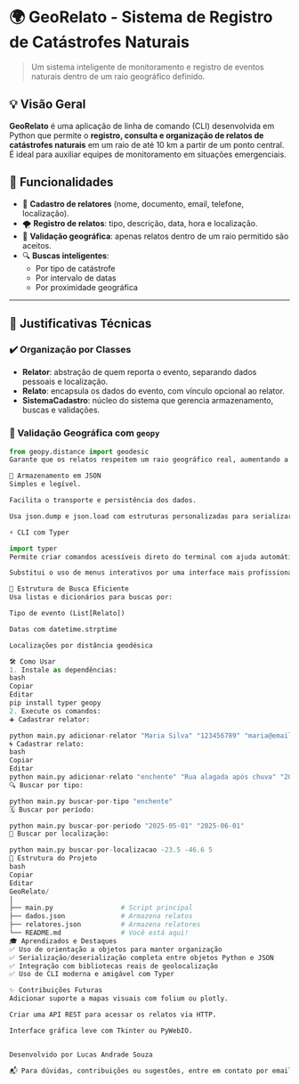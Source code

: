 # 🌍 GeoRelato - Sistema de Registro de Catástrofes Naturais

> Um sistema inteligente de monitoramento e registro de eventos naturais dentro de um raio geográfico definido.

## 💡 Visão Geral

**GeoRelato** é uma aplicação de linha de comando (CLI) desenvolvida em Python que permite o **registro, consulta e organização de relatos de catástrofes naturais** em um raio de até 10 km a partir de um ponto central. É ideal para auxiliar equipes de monitoramento em situações emergenciais.

## 🚀 Funcionalidades

- 📍 **Cadastro de relatores** (nome, documento, email, telefone, localização).
- 🌪️ **Registro de relatos**: tipo, descrição, data, hora e localização.
- 🎯 **Validação geográfica**: apenas relatos dentro de um raio permitido são aceitos.
- 🔍 **Buscas inteligentes**:
  - Por tipo de catástrofe
  - Por intervalo de datas
  - Por proximidade geográfica

---

## 🧠 Justificativas Técnicas

### ✔️ Organização por Classes
- **Relator**: abstração de quem reporta o evento, separando dados pessoais e localização.
- **Relato**: encapsula os dados do evento, com vínculo opcional ao relator.
- **SistemaCadastro**: núcleo do sistema que gerencia armazenamento, buscas e validações.

### 🧭 Validação Geográfica com `geopy`
```python
from geopy.distance import geodesic
Garante que os relatos respeitem um raio geográfico real, aumentando a precisão da triagem de eventos.

🧾 Armazenamento em JSON
Simples e legível.

Facilita o transporte e persistência dos dados.

Usa json.dump e json.load com estruturas personalizadas para serializar objetos.

⚡ CLI com Typer

import typer
Permite criar comandos acessíveis direto do terminal com ajuda automática (--help).

Substitui o uso de menus interativos por uma interface mais profissional, limpa e modular.

🧪 Estrutura de Busca Eficiente
Usa listas e dicionários para buscas por:

Tipo de evento (List[Relato])

Datas com datetime.strptime

Localizações por distância geodésica

🛠️ Como Usar
1. Instale as dependências:
bash
Copiar
Editar
pip install typer geopy
2. Execute os comandos:
➕ Cadastrar relator:

python main.py adicionar-relator "Maria Silva" "123456789" "maria@email.com" "11999999999" -23.5 -46.6
🌀 Cadastrar relato:
bash
Copiar
Editar
python main.py adicionar-relato "enchente" "Rua alagada após chuva" "2025-06-01" "14:00" -23.51 -46.62 "123456789"
🔍 Buscar por tipo:

python main.py buscar-por-tipo "enchente"
🗓️ Buscar por período:

python main.py buscar-por-periodo "2025-05-01" "2025-06-01"
📍 Buscar por localização:

python main.py buscar-por-localizacao -23.5 -46.6 5
📂 Estrutura do Projeto
bash
Copiar
Editar
GeoRelato/
│
├── main.py                 # Script principal
├── dados.json              # Armazena relatos
├── relatores.json          # Armazena relatores
└── README.md               # Você está aqui!
🎓 Aprendizados e Destaques
✅ Uso de orientação a objetos para manter organização
✅ Serialização/deserialização completa entre objetos Python e JSON
✅ Integração com bibliotecas reais de geolocalização
✅ Uso de CLI moderna e amigável com Typer

✨ Contribuições Futuras
Adicionar suporte a mapas visuais com folium ou plotly.

Criar uma API REST para acessar os relatos via HTTP.

Interface gráfica leve com Tkinter ou PyWebIO.


Desenvolvido por Lucas Andrade Souza

📬 Para dúvidas, contribuições ou sugestões, entre em contato por email ou GitHub!